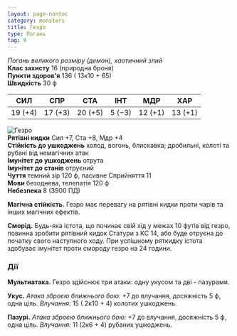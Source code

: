 ```yaml
---
layout: page-nontoc
category: monsters
title: Гезро
type: Погань
tag: 8
---
```


_Погань великого розміру (демон), хаотичний злий_   
**Клас захисту** 16 (природна броня)    
**Пункти здоров'я** 136 ( 13к10 + 65)    
**Швидкість** 30 ф

| СИЛ     | СПР     | СТА     | ІНТ    | МДР     | ХАР     |
| ------- | ------- | ------- | ------ | ------- | ------- |
| 19 (+4) | 17 (+3) | 20 (+5) | 5 (−3) | 12 (+1) | 13 (+1) |

![Гезро](https://www.dndbeyond.com/avatars/thumbnails/30781/620/1000/1000/638061931586077246.png)   
**Рятівні кидки** Сил +7, Ста +8, Мдр +4    
**Стійкість до ушкоджень** холод, вогонь, блискавка; дробильні, колоті та рубані від немагічних атак    
**Імунітет до ушкоджень** отрута    
**Імунітет до станів** отруєний    
**Чуття** темний зір 120 ф, пасивне Сприйняття 11    
**Мови** безоднева, телепатія 120 ф    
**Небезпека** 8 (3900 ПД)

**Магічна стійкість.** Гезро має перевагу на рятівні кидки проти чарів та інших магічних ефектів.    

**Сморід.** Будь-яка істота, що починає свій хід у межах 10 футів від гезро, повинна зробити рятівний кидок Статури з КС 14, або буде отруєна до початку свого наступного ходу. При успішному ряткидку істота здобуває імунітет проти смороду гезро на 24 години.

### Дії
**Мультиатака.** Гезро здійснює три атаки: одну укусом та дві - пазурами.    

**Укус.** _Атака зброєю ближнього бою:_ +7 до влучання, досяжність 5 ф, одна ціль. _Влучання:_ 15 ( 2к10 + 4) колотих ушкоджень.    

**Пазурі.** _Атака зброєю ближнього бою:_ +7 до влучання, досяжність 5 ф, одна ціль. _Влучання:_ 11 (2к6 + 4) рубаних ушкоджень.
